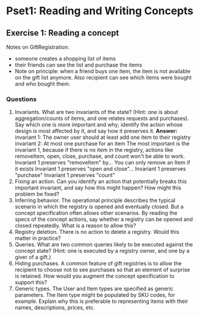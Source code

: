 # Pset1: Reading and Writing Concepts
## Exercise 1: Reading a concept
Notes on GiftRegistration:
- someone creates a shopping list of items
- their friends can see the list and purchase the items
- Note on principle: when a friend buys one item, the item is not available on the gift list anymore. Also recipient can see which items were bought and who bought them.

### Questions
1) Invariants. What are two invariants of the state? (Hint: one is about aggregation/counts of items, and one relates requests and purchases). Say which one is more important and why; identify the action whose design is most affected by it, and say how it preserves it.
**Answer:**
   invariant 1: The owner user should at least add one item to their registry
   invariant 2: At most one purchase for an item
   The most important is the invariant 1, because if there is no item in the registry, actions like removeItem, open, close, purchase, and count won't be able to work.
   Invariant 1 preserves "removeItem" by... You can only remove an Item if it exists
   Invariant 1 preserves "open and close"...
   Invariant 1 preserves "purchase"
   Invariant 1 preserves "count"
3) Fixing an action. Can you identify an action that potentially breaks this important invariant, and say how this might happen? How might this problem be fixed?
4) Inferring behavior. The operational principle describes the typical scenario in which the registry is opened and eventually closed. But a concept specification often allows other scenarios. By reading the specs of the concept actions, say whether a registry can be opened and closed repeatedly. What is a reason to allow this?
5) Registry deletion. There is no action to delete a registry. Would this matter in practice?
6) Queries. What are two common queries likely to be executed against the concept state? (Hint: one is executed by a registry owner, and one by a giver of a gift.)
7) Hiding purchases. A common feature of gift registries is to allow the recipient to choose not to see purchases so that an element of surprise is retained. How would you augment the concept specification to support this?
8) Generic types. The User and Item types are specified as generic parameters. The Item type might be populated by SKU codes, for example. Explain why this is preferable to representing items with their names, descriptions, prices, etc.




